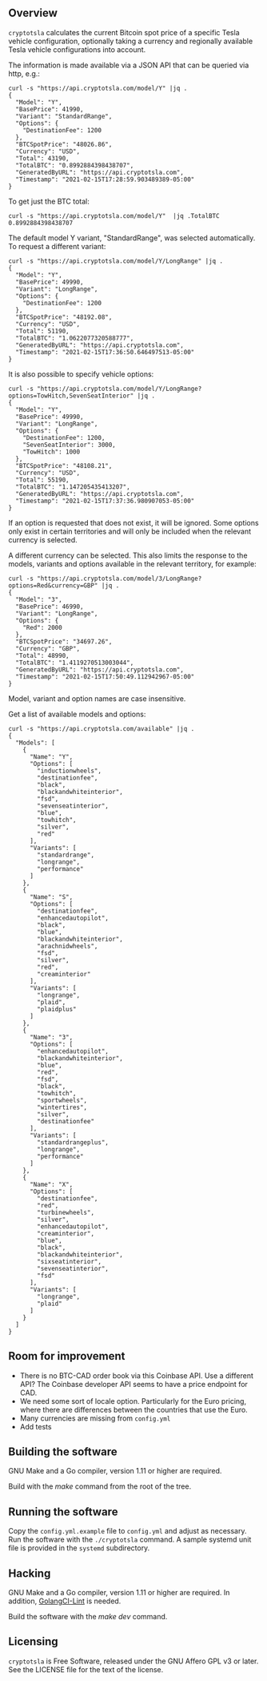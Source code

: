 
## Overview

`cryptotsla` calculates the current Bitcoin spot price of a specific Tesla vehicle configuration, optionally taking a currency and regionally available Tesla vehicle configurations into account.

The information is made available via a JSON API that can be queried via http, e.g.:

```
curl -s "https://api.cryptotsla.com/model/Y" |jq .
{
  "Model": "Y",
  "BasePrice": 41990,
  "Variant": "StandardRange",
  "Options": {
    "DestinationFee": 1200
  },
  "BTCSpotPrice": "48026.86",
  "Currency": "USD",
  "Total": 43190,
  "TotalBTC": "0.8992884398438707",
  "GeneratedByURL": "https://api.cryptotsla.com",
  "Timestamp": "2021-02-15T17:28:59.903489389-05:00"
}
```

To get just the BTC total:

```
curl -s "https://api.cryptotsla.com/model/Y"  |jq .TotalBTC
0.8992884398438707
```

The default model Y variant, "StandardRange", was selected automatically. To request a different variant:

```
curl -s "https://api.cryptotsla.com/model/Y/LongRange" |jq .
{
  "Model": "Y",
  "BasePrice": 49990,
  "Variant": "LongRange",
  "Options": {
    "DestinationFee": 1200
  },
  "BTCSpotPrice": "48192.08",
  "Currency": "USD",
  "Total": 51190,
  "TotalBTC": "1.0622077320588777",
  "GeneratedByURL": "https://api.cryptotsla.com",
  "Timestamp": "2021-02-15T17:36:50.646497513-05:00"
}
```

It is also possible to specify vehicle options:

```
curl -s "https://api.cryptotsla.com/model/Y/LongRange?options=TowHitch,SevenSeatInterior" |jq .
{
  "Model": "Y",
  "BasePrice": 49990,
  "Variant": "LongRange",
  "Options": {
    "DestinationFee": 1200,
    "SevenSeatInterior": 3000,
    "TowHitch": 1000
  },
  "BTCSpotPrice": "48108.21",
  "Currency": "USD",
  "Total": 55190,
  "TotalBTC": "1.147205435413207",
  "GeneratedByURL": "https://api.cryptotsla.com",
  "Timestamp": "2021-02-15T17:37:36.980907053-05:00"
}
```

If an option is requested that does not exist, it will be ignored. Some options only exist in certain territories and will only be included when the relevant currency is selected.

A different currency can be selected. This also limits the response to the models, variants and options available in the relevant territory, for example:

```
curl -s "https://api.cryptotsla.com/model/3/LongRange?options=Red&currency=GBP" |jq .
{
  "Model": "3",
  "BasePrice": 46990,
  "Variant": "LongRange",
  "Options": {
    "Red": 2000
  },
  "BTCSpotPrice": "34697.26",
  "Currency": "GBP",
  "Total": 48990,
  "TotalBTC": "1.4119270513003044",
  "GeneratedByURL": "https://api.cryptotsla.com",
  "Timestamp": "2021-02-15T17:50:49.112942967-05:00"
}
```

Model, variant and option names are case insensitive.

Get a list of available models and options:

```
curl -s "https://api.cryptotsla.com/available" |jq .
{
  "Models": [
    {
      "Name": "Y",
      "Options": [
        "inductionwheels",
        "destinationfee",
        "black",
        "blackandwhiteinterior",
        "fsd",
        "sevenseatinterior",
        "blue",
        "towhitch",
        "silver",
        "red"
      ],
      "Variants": [
        "standardrange",
        "longrange",
        "performance"
      ]
    },
    {
      "Name": "S",
      "Options": [
        "destinationfee",
        "enhancedautopilot",
        "black",
        "blue",
        "blackandwhiteinterior",
        "arachnidwheels",
        "fsd",
        "silver",
        "red",
        "creaminterior"
      ],
      "Variants": [
        "longrange",
        "plaid",
        "plaidplus"
      ]
    },
    {
      "Name": "3",
      "Options": [
        "enhancedautopilot",
        "blackandwhiteinterior",
        "blue",
        "red",
        "fsd",
        "black",
        "towhitch",
        "sportwheels",
        "wintertires",
        "silver",
        "destinationfee"
      ],
      "Variants": [
        "standardrangeplus",
        "longrange",
        "performance"
      ]
    },
    {
      "Name": "X",
      "Options": [
        "destinationfee",
        "red",
        "turbinewheels",
        "silver",
        "enhancedautopilot",
        "creaminterior",
        "blue",
        "black",
        "blackandwhiteinterior",
        "sixseatinterior",
        "sevenseatinterior",
        "fsd"
      ],
      "Variants": [
        "longrange",
        "plaid"
      ]
    }
  ]
}
```

## Room for improvement

* There is no BTC-CAD order book via this Coinbase API. Use a different API? The Coinbase developer API seems to have a price endpoint for CAD.
* We need some sort of locale option. Particularly for the Euro pricing, where there are differences between the countries that use the Euro.
* Many currencies are missing from `config.yml`
* Add tests

## Building the software

GNU Make and a Go compiler, version 1.11 or higher are required.

Build  with the *make* command from the root of the tree.

## Running the software

Copy the `config.yml.example` file to `config.yml` and adjust as necessary. Run the software with the `./cryptotsla` command. A sample systemd unit file is provided in the `systemd` subdirectory.

## Hacking

GNU Make and a Go compiler, version 1.11 or higher are required. In addition,
[GolangCI-Lint](https://github.com/golangci/golangci-lint) is needed.

Build the software with the *make dev* command.

## Licensing

`cryptotsla` is Free Software, released under the GNU Affero GPL v3 or later. See the LICENSE file for the text of the license.
